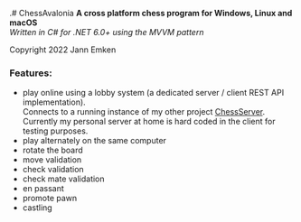 .# ChessAvalonia
**A cross platform chess program for Windows, Linux and macOS**</br>
*Written in C# for .NET 6.0+ using the MVVM pattern*

Copyright 2022 Jann Emken


### Features:
- play online using a lobby system (a dedicated server / client REST API implementation).</br>
Connects to a running instance of my other project [ChessServer](https://github.com/q-g-j/ChessServer).</br>
Currently my personal server at home is hard coded in the client for testing purposes.
- play alternately on the same computer
- rotate the board
- move validation
- check validation
- check mate validation
- en passant
- promote pawn
- castling
